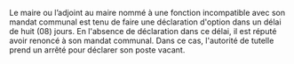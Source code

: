 Le maire ou l’adjoint au maire nommé à une fonction incompatible avec son mandat communal est tenu de faire une déclaration d'option dans un délai de huit (08) jours. En l'absence de déclaration dans ce délai, il est réputé avoir renoncé à son mandat communal. Dans ce cas, l'autorité de tutelle prend un arrêté pour déclarer son poste vacant.